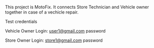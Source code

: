 This project is MotoFix. It connects Store Technician and Vehicle owner together in case of a vechicle repair.

Test credentials

Vehicle Owner Login:
user1@gmail.com
password

Store Owner Login:
store1@gmail.com
password
